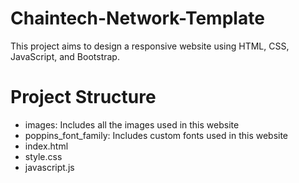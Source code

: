 # Chaintech-Network-Template
This project aims to design a responsive website using HTML, CSS, JavaScript, and Bootstrap.
# Project Structure
- images: Includes all the images used in this website
- poppins_font_family: Includes custom fonts used in this website
- index.html
- style.css
- javascript.js
